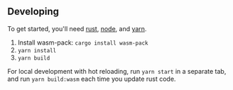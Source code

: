 ## Developing

To get started, you'll need [rust](https://doc.rust-lang.org/cargo/getting-started/installation.html), [node](https://nodejs.org/en/download/), and [yarn](https://yarnpkg.com/lang/en/docs/install).

1. Install wasm-pack: `cargo install wasm-pack`
1. `yarn install`
1. `yarn build`

For local development with hot reloading, run `yarn start` in a separate tab, and run `yarn build:wasm` each time you update rust code.
